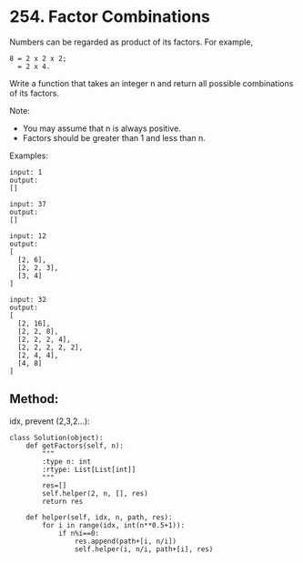 # 254. Factor Combinations

Numbers can be regarded as product of its factors. For example,

    8 = 2 x 2 x 2;
      = 2 x 4.

Write a function that takes an integer n and return all possible combinations of its factors.

Note: 
- You may assume that n is always positive.
- Factors should be greater than 1 and less than n.

Examples: 

    input: 1
    output: 
    []

    input: 37
    output: 
    []

    input: 12
    output:
    [
      [2, 6],
      [2, 2, 3],
      [3, 4]
    ]

    input: 32
    output:
    [
      [2, 16],
      [2, 2, 8],
      [2, 2, 2, 4],
      [2, 2, 2, 2, 2],
      [2, 4, 4],
      [4, 8]
    ]
    
## Method:

idx, prevent (2,3,2...):

    class Solution(object):
        def getFactors(self, n):
            """
            :type n: int
            :rtype: List[List[int]]
            """
            res=[]
            self.helper(2, n, [], res)
            return res
            
        def helper(self, idx, n, path, res):
            for i in range(idx, int(n**0.5+1)):
                if n%i==0:
                    res.append(path+[i, n/i])
                    self.helper(i, n/i, path+[i], res)
            